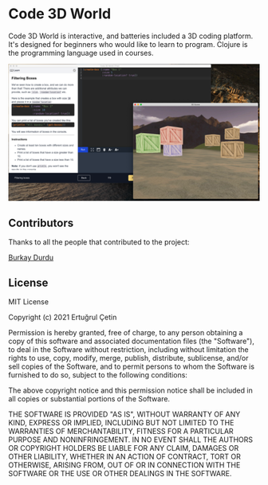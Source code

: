 # Code 3D World
Code 3D World is interactive, and batteries included a 3D coding platform. It's designed for beginners who would like to learn to program. Clojure is the programming language used in courses.

![Code 3D World](imgs/c3dw.png)

## Contributors
Thanks to all the people that contributed to the project:

[Burkay Durdu](https://github.com/burkaydurdu)

## License

MIT License

Copyright (c) 2021 Ertuğrul Çetin

Permission is hereby granted, free of charge, to any person obtaining a copy of this software and associated
documentation files (the "Software"), to deal in the Software without restriction, including without limitation the
rights to use, copy, modify, merge, publish, distribute, sublicense, and/or sell copies of the Software, and to permit
persons to whom the Software is furnished to do so, subject to the following conditions:

The above copyright notice and this permission notice shall be included in all copies or substantial portions of the
Software.

THE SOFTWARE IS PROVIDED "AS IS", WITHOUT WARRANTY OF ANY KIND, EXPRESS OR IMPLIED, INCLUDING BUT NOT LIMITED TO THE
WARRANTIES OF MERCHANTABILITY, FITNESS FOR A PARTICULAR PURPOSE AND NONINFRINGEMENT. IN NO EVENT SHALL THE AUTHORS OR
COPYRIGHT HOLDERS BE LIABLE FOR ANY CLAIM, DAMAGES OR OTHER LIABILITY, WHETHER IN AN ACTION OF CONTRACT, TORT OR
OTHERWISE, ARISING FROM, OUT OF OR IN CONNECTION WITH THE SOFTWARE OR THE USE OR OTHER DEALINGS IN THE SOFTWARE.